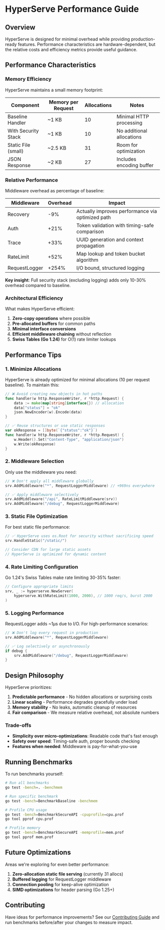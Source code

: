 # HyperServe Performance Guide

## Overview

HyperServe is designed for minimal overhead while providing production-ready features. Performance characteristics are hardware-dependent, but the relative costs and efficiency metrics provide useful guidance.

## Performance Characteristics

### Memory Efficiency

HyperServe maintains a small memory footprint:

| Component | Memory per Request | Allocations | Notes |
|-----------|-------------------|-------------|--------|
| Baseline Handler | ~1 KB | 10 | Minimal HTTP processing |
| With Security Stack | ~1 KB | 10 | No additional allocations |
| Static File (small) | ~2.5 KB | 31 | Room for optimization |
| JSON Response | ~2 KB | 27 | Includes encoding buffer |

### Relative Performance

Middleware overhead as percentage of baseline:

| Middleware | Overhead | Impact |
|------------|----------|---------|
| Recovery | -9% | Actually improves performance via optimized path |
| Auth | +21% | Token validation with timing-safe comparison |
| Trace | +33% | UUID generation and context propagation |
| RateLimit | +52% | Map lookup and token bucket algorithm |
| RequestLogger | +254% | I/O bound, structured logging |

**Key insight**: Full security stack (excluding logging) adds only 10-30% overhead compared to baseline.

### Architectural Efficiency

What makes HyperServe efficient:

1. **Zero-copy operations** where possible
2. **Pre-allocated buffers** for common paths
3. **Minimal interface conversions**
4. **Efficient middleware chaining** without reflection
5. **Swiss Tables (Go 1.24)** for O(1) rate limiter lookups

## Performance Tips

### 1. Minimize Allocations

HyperServe is already optimized for minimal allocations (10 per request baseline). To maintain this:

```go
// ❌ Avoid creating new objects in hot paths
func handler(w http.ResponseWriter, r *http.Request) {
    data := make(map[string]interface{}) // allocation
    data["status"] = "ok"
    json.NewEncoder(w).Encode(data)
}

// ✅ Reuse structures or use static responses
var okResponse = []byte(`{"status":"ok"}`)
func handler(w http.ResponseWriter, r *http.Request) {
    w.Header().Set("Content-Type", "application/json")
    w.Write(okResponse)
}
```

### 2. Middleware Selection

Only use the middleware you need:

```go
// ❌ Don't apply all middleware globally
srv.AddMiddleware("*", RequestLoggerMiddleware) // +969ns everywhere

// ✅ Apply middleware selectively
srv.AddMiddleware("/api", RateLimitMiddleware(srv))
srv.AddMiddleware("/debug", RequestLoggerMiddleware)
```

### 3. Static File Optimization

For best static file performance:

```go
// ✅ HyperServe uses os.Root for security without sacrificing speed
srv.HandleStatic("/static/")

// Consider CDN for large static assets
// HyperServe is optimized for dynamic content
```

### 4. Rate Limiting Configuration

Go 1.24's Swiss Tables make rate limiting 30-35% faster:

```go
// Configure appropriate limits
srv, _ := hyperserve.NewServer(
    hyperserve.WithRateLimit(1000, 2000), // 1000 req/s, burst 2000
)
```

### 5. Logging Performance

RequestLogger adds ~1μs due to I/O. For high-performance scenarios:

```go
// ❌ Don't log every request in production
srv.AddMiddleware("*", RequestLoggerMiddleware)

// ✅ Log selectively or asynchronously
if debug {
    srv.AddMiddleware("/debug", RequestLoggerMiddleware)
}
```

## Design Philosophy

HyperServe prioritizes:

1. **Predictable performance** - No hidden allocations or surprising costs
2. **Linear scaling** - Performance degrades gracefully under load
3. **Memory stability** - No leaks, automatic cleanup of resources
4. **Fair comparison** - We measure relative overhead, not absolute numbers

### Trade-offs

- **Simplicity over micro-optimizations**: Readable code that's fast enough
- **Safety over speed**: Timing-safe auth, proper bounds checking
- **Features when needed**: Middleware is pay-for-what-you-use

## Running Benchmarks

To run benchmarks yourself:

```bash
# Run all benchmarks
go test -bench=. -benchmem

# Run specific benchmark
go test -bench=BenchmarkBaseline -benchmem

# Profile CPU usage
go test -bench=BenchmarkSecureAPI -cpuprofile=cpu.prof
go tool pprof cpu.prof

# Profile memory
go test -bench=BenchmarkSecureAPI -memprofile=mem.prof
go tool pprof mem.prof
```

## Future Optimizations

Areas we're exploring for even better performance:

1. **Zero-allocation static file serving** (currently 31 allocs)
2. **Buffered logging** for RequestLogger middleware
3. **Connection pooling** for keep-alive optimization
4. **SIMD optimizations** for header parsing (Go 1.25+)

## Contributing

Have ideas for performance improvements? See our [Contributing Guide](../CONTRIBUTING.md) and run benchmarks before/after your changes to measure impact.